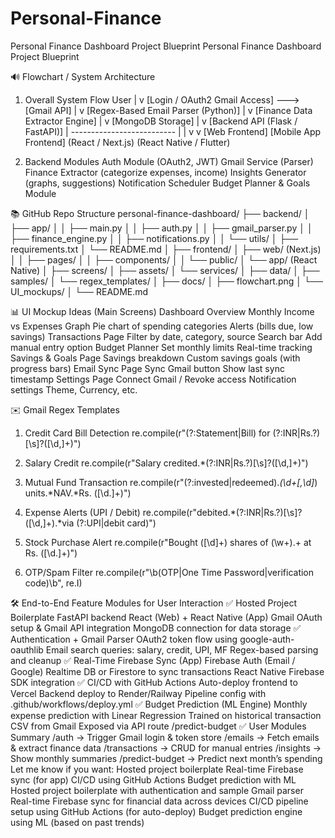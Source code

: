 # Personal-Finance
Personal Finance Dashboard Project Blueprint
Personal Finance Dashboard Project Blueprint

🔊 Flowchart / System Architecture
1. Overall System Flow
User
  |
  v
[Login / OAuth2 Gmail Access] ---> [Gmail API]
                                     |
                                     v
                        [Regex-Based Email Parser (Python)]
                                     |
                                     v
                         [Finance Data Extractor Engine]
                                     |
                                     v
                              [MongoDB Storage]
                                     |
                                     v
                            [Backend API (Flask / FastAPI)]
                                     |
                  --------------------------
                  |                        |
                  v                        v
         [Web Frontend]         [Mobile App Frontend]
        (React / Next.js)        (React Native / Flutter)


2. Backend Modules
Auth Module (OAuth2, JWT)
Gmail Service (Parser)
Finance Extractor (categorize expenses, income)
Insights Generator (graphs, suggestions)
Notification Scheduler
Budget Planner & Goals Module

📚 GitHub Repo Structure
personal-finance-dashboard/
├── backend/
│   ├── app/
│   │   ├── main.py
│   │   ├── auth.py
│   │   ├── gmail_parser.py
│   │   ├── finance_engine.py
│   │   ├── notifications.py
│   │   └── utils/
│   ├── requirements.txt
│   └── README.md
│
├── frontend/
│   ├── web/ (Next.js)
│   │   ├── pages/
│   │   ├── components/
│   │   └── public/
│   └── app/ (React Native)
│       ├── screens/
│       ├── assets/
│       └── services/
│
├── data/
│   ├── samples/
│   └── regex_templates/
│
├── docs/
│   ├── flowchart.png
│   └── UI_mockups/
│
└── README.md


📊 UI Mockup Ideas (Main Screens)
Dashboard Overview
Monthly Income vs Expenses Graph
Pie chart of spending categories
Alerts (bills due, low savings)
Transactions Page
Filter by date, category, source
Search bar
Add manual entry option
Budget Planner
Set monthly limits
Real-time tracking
Savings & Goals Page
Savings breakdown
Custom savings goals (with progress bars)
Email Sync Page
Sync Gmail button
Show last sync timestamp
Settings Page
Connect Gmail / Revoke access
Notification settings
Theme, Currency, etc.

✉️ Gmail Regex Templates
1. Credit Card Bill Detection
re.compile(r"(?:Statement|Bill) for (?:INR|Rs\.?)[\s]?([\d,]+)")

2. Salary Credit
re.compile(r"Salary credited.*(?:INR|Rs\.?)[\s]?([\d,]+)")

3. Mutual Fund Transaction
re.compile(r"(?:invested|redeemed).*(\d+[\,\d]*) units.*NAV.*Rs\. ([\d.]+)")

4. Expense Alerts (UPI / Debit)
re.compile(r"debited.*(?:INR|Rs\.?)[\s]?([\d,]+).*via (?:UPI|debit card)")

5. Stock Purchase Alert
re.compile(r"Bought ([\d]+) shares of (\w+).+ at Rs\. ([\d.]+)")

6. OTP/Spam Filter
re.compile(r"\b(OTP|One Time Password|verification code)\b", re.I)


🛠️ End-to-End Feature Modules for User Interaction
✅ Hosted Project Boilerplate
FastAPI backend
React (Web) + React Native (App)
Gmail OAuth setup & Gmail API integration
MongoDB connection for data storage
✅ Authentication + Gmail Parser
OAuth2 token flow using google-auth-oauthlib
Email search queries: salary, credit, UPI, MF
Regex-based parsing and cleanup
✅ Real-Time Firebase Sync (App)
Firebase Auth (Email / Google)
Realtime DB or Firestore to sync transactions
React Native Firebase SDK integration
✅ CI/CD with GitHub Actions
Auto-deploy frontend to Vercel
Backend deploy to Render/Railway
Pipeline config with .github/workflows/deploy.yml
✅ Budget Prediction (ML Engine)
Monthly expense prediction with Linear Regression
Trained on historical transaction CSV from Gmail
Exposed via API route /predict-budget
✅ User Modules Summary
/auth → Trigger Gmail login & token store
/emails → Fetch emails & extract finance data
/transactions → CRUD for manual entries
/insights → Show monthly summaries
/predict-budget → Predict next month’s spending
Let me know if you want:
Hosted project boilerplate
Real-time Firebase sync (for app)
CI/CD using GitHub Actions
Budget prediction with ML
Hosted project boilerplate with authentication and sample Gmail parser
Real-time Firebase sync for financial data across devices
CI/CD pipeline setup using GitHub Actions (for auto-deploy)
Budget prediction engine using ML (based on past trends)


